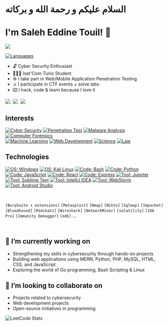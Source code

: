# السلام عليكم و رحمة الله و بركاته
# I'm Saleh Eddine Touil! 👋

<div align="left">
	
![](https://komarev.com/ghpvc/?username=saleheddinetouil&style=for-the-badge&color=bebebe)
	
</div>

[![ Languages        ](https://img.shields.io/badge/[%20AR%20|%20FR%20|%20EN%20]-informational?style=flat-square&color=eeeeee)]()

- 🔓 Cyber Security Enthusiast
- 👨🏻‍🎓 Iset'Com Tunis Student
- ⚙️ I take part in Web/Mobile Application Penetration Testing
- ⚔️ I participate in CTF events + solve labs
- ⌨️ I hack, code & learn because I love it
<div align=left>
	<a href="#"><img src="https://img.shields.io/badge/CV%20[EN]-informational?style=for-the-badge&color=808080"/></a>&nbsp;
		<a href="https://cybersec.salehtouil.tech"><img src="https://img.shields.io/badge/CTF%20WRITEUPS-informational?style=for-the-badge&color=808080"/></a>&nbsp;
		<a href="https://portfolio.salehtouil.tech"><img src="https://img.shields.io/badge/PORTFOLIO-informational?style=for-the-badge&color=808080"/></a>&nbsp;
</div>


## Interests
[![ Cyber Security     ](https://img.shields.io/badge/Cyber%20Security-informational?style=for-the-badge&color=424242)]()
[![ Penetration Test   ](https://img.shields.io/badge/Penetration%20Test-informational?style=for-the-badge&color=bebebe)]()
[![ Malware Analysis   ](https://img.shields.io/badge/Malware%20Analysis-informational?style=for-the-badge&color=bebebe)]()
[![ Computer Forensics ](https://img.shields.io/badge/Computer%20Forensics-informational?style=for-the-badge&color=bebebe)]()
<br>
[![ Machine Learning   ](https://img.shields.io/badge/Machine%20Learning-informational?style=for-the-badge&color=424242)]()
[![ Web Development    ](https://img.shields.io/badge/Web%20Development-informational?style=for-the-badge&color=424242)]()
[![ Science            ](https://img.shields.io/badge/Science-informational?style=for-the-badge&color=424242)]()
[![ Law                ](https://img.shields.io/badge/Law-informational?style=for-the-badge&color=424242)]()


## Technologies
[![ OS: Windows          ](https://img.shields.io/static/v1?style=for-the-badge&logoColor=white&labelColor=424242&color=bebebe&label=OS&message=Windows&logo=windows)]()
[![ OS: Kali Linux       ](https://img.shields.io/static/v1?style=for-the-badge&logoColor=white&labelColor=424242&color=bebebe&label=OS&message=Kali%20Linux&logo=kalilinux)]()
[![ Code: Bash           ](https://img.shields.io/static/v1?style=for-the-badge&logoColor=white&labelColor=424242&color=bebebe&label=Code&message=Bash&logo=gnubash)]()
[![ Code: Python         ](https://img.shields.io/static/v1?style=for-the-badge&logoColor=white&labelColor=424242&color=bebebe&label=Code&message=Python&logo=python)]()
[![ Code: JavaScript     ](https://img.shields.io/static/v1?style=for-the-badge&logoColor=white&labelColor=424242&color=bebebe&label=Code&message=JavaScript&logo=javascript)]()
[![ Code: React          ](https://img.shields.io/static/v1?style=for-the-badge&logoColor=white&labelColor=424242&color=bebebe&label=Code&message=React&logo=react)]()
[![ Code: Express        ](https://img.shields.io/static/v1?style=for-the-badge&logoColor=white&labelColor=424242&color=bebebe&label=Code&message=Express&logo=express)]()
[![ Tool: Jupyter        ](https://img.shields.io/static/v1?style=for-the-badge&logoColor=white&labelColor=424242&color=bebebe&label=Tools&message=Jupyter%20Notebook&logo=jupyter)]()
[![ Tool: Sublime Text   ](https://img.shields.io/static/v1?style=for-the-badge&logoColor=white&labelColor=424242&color=bebebe&label=Tools&message=Sublime%20Text&logo=sublimetext)]()
[![ Tool: IntelliJ IDEA  ](https://img.shields.io/static/v1?style=for-the-badge&logoColor=white&labelColor=424242&color=bebebe&label=Tools&message=IntelliJ%20IDEA&logo=intellijidea)]()
[![ Tool: WebStorm       ](https://img.shields.io/static/v1?style=for-the-badge&logoColor=white&labelColor=424242&color=bebebe&label=Tools&message=WebStorm&logo=webstorm)]()
[![ Tool: Android Studio ](https://img.shields.io/static/v1?style=for-the-badge&logoColor=white&labelColor=424242&color=bebebe&label=Tools&message=Android%20Studio&logo=androidstudio)]()

<br><p></p>

`[BurpSuite + extensions]` `[Metasploit]` `[Nmap]` `[Nikto]` `[Sqlmap]` `[Impacket]` `[Bloodhound]` `[Mimikatz]` `[Wireshark]` `[NetworkMiner]` `[volatility]` `[IDA Pro]` `[Immunity Debugger]` `[edb]` ...

<br>

## 🔭 I’m currently working on

- Strengthening my skills in cybersecurity through hands-on projects
- Building web applications using MERN, Python, PHP, MySQL, HTML, CSS, and JavaScript
- Exploring the world of Go programming, Bash Scripting & Linux

## 🤝 I’m looking to collaborate on

- Projects related to cybersecurity
- Web development projects
- Open-source initiatives in programming

![LeetCode Stats](https://leetcard.jacoblin.cool/saleheddinetouil?border=0&radius=20)


